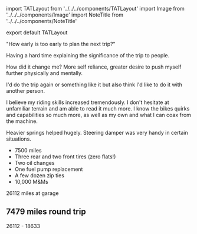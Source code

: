 import TATLayout from '../../../components/TATLayout'
import Image from '../../../components/Image'
import NoteTitle from '../../../components/NoteTitle'

export default TATLayout

<NoteTitle title="Afterlife" />

"How early is too early to plan the next trip?"

Having a hard time explaining the significance of the trip to people.

How did it change me? More self reliance, greater desire to push myself further physically and mentally.

I'd do the trip again or something like it but also think I'd like to do it with another person.

I believe my riding skills increased tremendously. I don't hesitate at unfamiliar terrain and am able to read it much more. I know the bikes quirks and capabilities so much more, as well as my own and what I can coax from the machine.

Heavier springs helped hugely. Steering damper was very handy in certain situations.

- 7500 miles
- Three rear and two front tires (zero flats!)
- Two oil changes
- One fuel pump replacement
- A few dozen zip ties
- 10,000 M&Ms

26112 miles at garage

## **7479 miles round trip**

26112 - 18633
